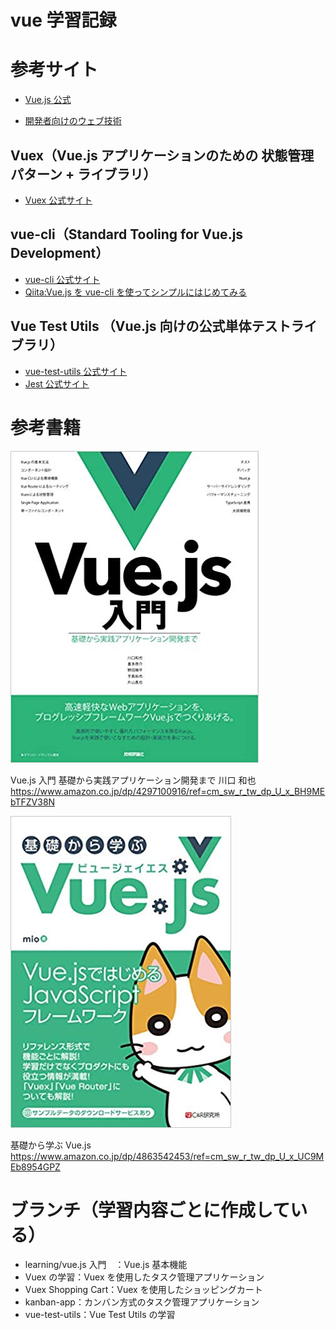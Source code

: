 # vue 学習記録

# 参考サイト

- [Vue.js 公式](https://jp.vuejs.org/)

- [開発者向けのウェブ技術](https://developer.mozilla.org/ja/docs/Web)

## Vuex（Vue.js アプリケーションのための 状態管理パターン + ライブラリ）

- [Vuex 公式サイト](https://vuex.vuejs.org/ja/)

## vue-cli（Standard Tooling for Vue.js Development）

- [vue-cli 公式サイト](https://cli.vuejs.org/)
- [Qiita:Vue.js を vue-cli を使ってシンプルにはじめてみる](https://qiita.com/567000/items/dde495d6a8ad1c25fa43)

## Vue Test Utils （Vue.js 向けの公式単体テストライブラリ）

- [vue-test-utils 公式サイト](https://vue-test-utils.vuejs.org/ja/)
- [Jest 公式サイト](https://jestjs.io/ja/)

# 参考書籍

![](img/2020-04-19-13-50-19.png)

Vue.js 入門 基礎から実践アプリケーション開発まで 川口 和也  
https://www.amazon.co.jp/dp/4297100916/ref=cm_sw_r_tw_dp_U_x_BH9MEbTFZV38N

![](img/2020-04-19-13-44-53.png)

基礎から学ぶ Vue.js  
https://www.amazon.co.jp/dp/4863542453/ref=cm_sw_r_tw_dp_U_x_UC9MEb8954GPZ

# ブランチ（学習内容ごとに作成している）

- learning/vue.js 入門　：Vue.js 基本機能
- Vuex の学習：Vuex を使用したタスク管理アプリケーション
- Vuex Shopping Cart：Vuex を使用したショッピングカート
- kanban-app：カンバン方式のタスク管理アプリケーション
- vue-test-utils：Vue Test Utils の学習
